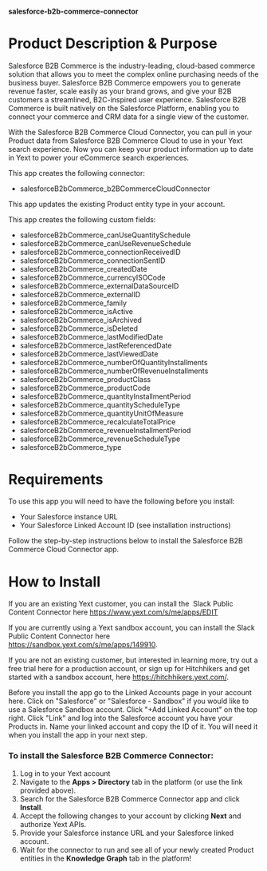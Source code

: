 #### salesforce-b2b-commerce-connector

# Product Description & Purpose

Salesforce B2B Commerce is the industry-leading, cloud-based commerce solution that allows you to meet the complex online purchasing needs of the business buyer. Salesforce B2B Commerce empowers you to generate revenue faster, scale easily as your brand grows, and give your B2B customers a streamlined, B2C-inspired user experience. Salesforce B2B Commerce is built natively on the Salesforce Platform, enabling you to connect your commerce and CRM data for a single view of the customer.

With the Salesforce B2B Commerce Cloud Connector, you can pull in your Product data from Salesforce B2B Commerce Cloud to use in your Yext search experience. Now you can keep your product information up to date in Yext to power your eCommerce search experiences.

This app creates the following connector:	

- salesforceB2bCommerce\_b2BCommerceCloudConnector

This app updates the existing Product entity type in your account.

This app creates the following custom fields:

- salesforceB2bCommerce\_canUseQuantitySchedule
- salesforceB2bCommerce\_canUseRevenueSchedule
- salesforceB2bCommerce\_connectionReceivedID
- salesforceB2bCommerce\_connectionSentID
- salesforceB2bCommerce\_createdDate
- salesforceB2bCommerce\_currencyISOCode
- salesforceB2bCommerce\_externalDataSourceID
- salesforceB2bCommerce\_externalID
- salesforceB2bCommerce\_family
- salesforceB2bCommerce\_isActive
- salesforceB2bCommerce\_isArchived
- salesforceB2bCommerce\_isDeleted
- salesforceB2bCommerce\_lastModifiedDate
- salesforceB2bCommerce\_lastReferencedDate
- salesforceB2bCommerce\_lastViewedDate
- salesforceB2bCommerce\_numberOfQuantityInstallments
- salesforceB2bCommerce\_numberOfRevenueInstallments
- salesforceB2bCommerce\_productClass
- salesforceB2bCommerce\_productCode
- salesforceB2bCommerce\_quantityInstallmentPeriod
- salesforceB2bCommerce\_quantityScheduleType
- salesforceB2bCommerce\_quantityUnitOfMeasure
- salesforceB2bCommerce\_recalculateTotalPrice
- salesforceB2bCommerce\_revenueInstallmentPeriod
- salesforceB2bCommerce\_revenueScheduleType
- salesforceB2bCommerce\_type

# Requirements

To use this app you will need to have the following before you install:

- Your Salesforce instance URL
- Your Salesforce Linked Account ID (see installation instructions)

Follow the step-by-step instructions below to install the Salesforce B2B Commerce Cloud Connector app.

# How to Install

If you are an existing Yext customer, you can install the  Slack Public Content Connector here <https://www.yext.com/s/me/apps/EDIT>

If you are currently using a Yext sandbox account, you can install the Slack Public Content Connector here <https://sandbox.yext.com/s/me/apps/149910>.

If you are not an existing customer, but interested in learning more, try out a free trial here for a production account, or sign up for Hitchhikers and get started with a sandbox account, here <https://hitchhikers.yext.com/>. 

Before you install the app go to the Linked Accounts page in your account here. Click on "Salesforce" or "Salesforce - Sandbox" if you would like to use a Salesforce Sandbox account. Click "+Add Linked Account" on the top right. Click "Link" and log into the Salesforce account you have your Products in. Name your linked account and copy the ID of it. You will need it when you install the app in your next step. 

### To install the Salesforce B2B Commerce Connector:

1. Log in to your Yext account
2. Navigate to the **Apps > Directory** tab in the platform (or use the link provided above).
3. Search for the Salesforce B2B Commerce Connector app and click **Install**.
4. Accept the following changes to your account by clicking **Next** and authorize Yext APIs.
5. Provide your Salesforce instance URL and your Salesforce linked account.
6. Wait for the connector to run and see all of your newly created Product entities in the **Knowledge Graph** tab in the platform!






